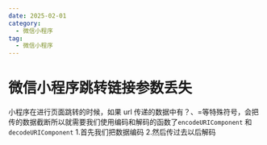 ```yaml
---
date: 2025-02-01
category:
  - 微信小程序
tag:
  - 微信小程序
---
```


# 微信小程序跳转链接参数丢失

小程序在进行页面跳转的时候，如果 url 传递的数据中有？、=等特殊符号，会把传的数据截断所以就需要我们使用编码和解码的函数了`encodeURIComponent` 和`decodeURIComponent` 1.首先我们把数据编码 2.然后传过去以后解码
